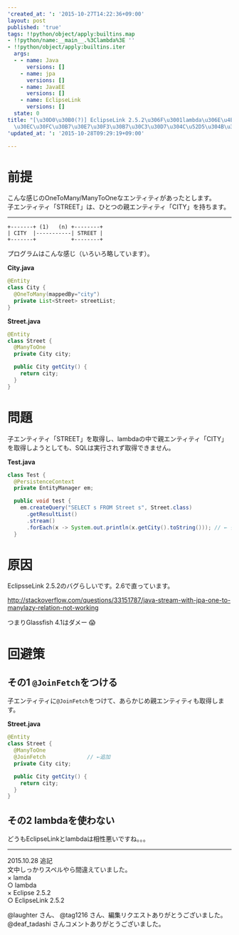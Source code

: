 ```yaml
---
'created_at: ': '2015-10-27T14:22:36+09:00'
layout: post
published: 'true'
tags: !!python/object/apply:builtins.map
- !!python/name:__main__.%3Clambda%3E ''
- !!python/object/apply:builtins.iter
  args:
  - - name: Java
      versions: []
    - name: jpa
      versions: []
    - name: JavaEE
      versions: []
    - name: EclipseLink
      versions: []
  state: 0
title: "[\u30D0\u30B0(?)] EclipseLink 2.5.2\u306F\u3001lambda\u306E\u4E2D\u3067ManyToOne\u30EA\
  \u30EC\u30FC\u30B7\u30E7\u30F3\u30B7\u30C3\u30D7\u304C\u52D5\u304B\u306A\u3044"
'updated_at: ': '2015-10-28T09:29:19+09:00'

---
```

# 前提  
  
こんな感じのOneToMany/ManyToOneなエンティティがあったとします。  
子エンティティ「STREET」は、ひとつの親エンティティ「CITY」を持ちます。  
  
****  
```text:
+-------+ (1)   (n) +--------+
| CITY  |-----------| STREET |
+-------+           +--------+
```  
  
プログラムはこんな感じ（いろいろ略しています）。  
  
**City.java**  
```java:City.java
@Entity
class City {
  @OneToMany(mappedBy="city")
  private List<Street> streetList;
}
```  
  
**Street.java**  
```java:Street.java
@Entity
class Street {
  @ManyToOne
  private City city;

  public City getCity() {
    return city;
  }
}
```  
  
# 問題  
  
子エンティティ「STREET」を取得し、lambdaの中で親エンティティ「CITY」を取得しようとしても、SQLは実行されず取得できません。  
  
**Test.java**  
```java:Test.java
class Test {
  @PersistenceContext
  private EntityManager em;

  public void test {
    em.createQuery("SELECT s FROM Street s", Street.class)
      .getResultList()
      .stream()
      .forEach(x -> System.out.println(x.getCity().toString())); // ← ダメ
  }
```  
  
# 原因  
  
EclipsseLink 2.5.2のバグらしいです。2.6で直っています。  
  
http://stackoverflow.com/questions/33151787/java-stream-with-jpa-one-to-manylazy-relation-not-working  
  
つまりGlassfish 4.1はダメー :scream:   
  
# 回避策  
  
## その1 ``@JoinFetch``をつける  
  
子エンティティに``@JoinFetch``をつけて、あらかじめ親エンティティも取得します。  
  
**Street.java**  
```java:Street.java
@Entity
class Street {
  @ManyToOne
  @JoinFetch             // ←追加
  private City city;

  public City getCity() {
    return city;
  }
}
```  
  
## その2 lambdaを使わない  
  
どうもEclipseLinkとlambdaは相性悪いですね。。。  
  
----  
2015.10.28 追記  
文中しっかりスペルやら間違えていました。  
× lamda  
○ lambda  
× Eclipse 2.5.2  
○ EclipseLink 2.5.2  
  
@laughter さん、 @tag1216 さん、編集リクエストありがとうございました。  
@deaf_tadashi さんコメントありがとうございました。  
  
